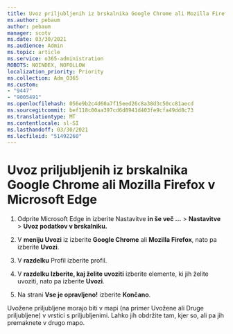 ```yaml
---
title: Uvoz priljubljenih iz brskalnika Google Chrome ali Mozilla Firefox v Microsoft Edge
ms.author: pebaum
author: pebaum
manager: scotv
ms.date: 03/30/2021
ms.audience: Admin
ms.topic: article
ms.service: o365-administration
ROBOTS: NOINDEX, NOFOLLOW
localization_priority: Priority
ms.collection: Adm_O365
ms.custom:
- "9447"
- "9005491"
ms.openlocfilehash: 056e9b2c4d60a7f15eed26c8a38d3c50cc81aecd
ms.sourcegitcommit: bef118c00aa397cd6d8941d403fe9cfa49dd8c73
ms.translationtype: MT
ms.contentlocale: sl-SI
ms.lasthandoff: 03/30/2021
ms.locfileid: "51492260"
---
```

# <a name="import-favorites-from-google-chrome-or-mozilla-firefox-to-microsoft-edge"></a>Uvoz priljubljenih iz brskalnika Google Chrome ali Mozilla Firefox v Microsoft Edge

1. Odprite Microsoft Edge in izberite Nastavitve **in še več ...**  >  **Nastavitve**  >  **Uvoz podatkov v brskalniku.**

1. V **meniju Uvozi** iz izberite **Google Chrome** ali **Mozilla Firefox**, nato pa izberite **Uvozi**.

1. V **razdelku** Profil izberite profil.

1. V **razdelku Izberite, kaj želite uvoziti** izberite elemente, ki jih želite uvoziti, nato pa izberite **Uvozi**.

1. Na strani **Vse je opravljeno!** izberite **Končano**.

Uvožene priljubljene morajo biti v mapi (na primer Uvožene ali Druge priljubljene) v vrstici s priljubljenimi. Lahko jih obdržite tam, kjer so, ali pa jih premaknete v drugo mapo.

